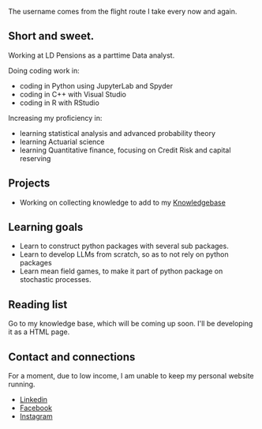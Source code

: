 The username comes from the flight route I take every now and again.

## Short and sweet.
Working at LD Pensions as a parttime Data analyst.

Doing coding work in:
- coding in Python using JupyterLab and Spyder
- coding in C++ with Visual Studio
- coding in R with RStudio
  
Increasing my proficiency in:
- learning statistical analysis and advanced probability theory
- learning Actuarial science
- learning Quantitative finance, focusing on Credit Risk and capital reserving


## Projects
- Working on collecting knowledge to add to my [Knowledgebase](https://github.com/CopenhagenToLondon/Knowledgebase)

## Learning goals
- Learn to construct python packages with several sub packages.
- Learn to develop LLMs from scratch, so as to not rely on python packages
- Learn mean field games, to make it part of python package on stochastic processes.

## Reading list
Go to my knowledge base, which will be coming up soon. I'll be developing it as a HTML page.

## Contact and connections
For a moment, due to low income, I am unable to keep my personal website running.

- [Linkedin](https://www.linkedin.com/in/markdbrezina/)
- [Facebook](https://www.facebook.com/markbbrezina)
- [Instagram](https://www.instagram.com/markbrezina95/)
